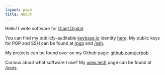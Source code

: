 ```yaml
---
layout: page
title: About
---
```


Hello! I write software for [Giant Digital](https://www.giantmade.com/).

You can find my publicly-auditable [keybase.io](https://keybase.io) identity [here](https://keybase.io/jeremiahb).
My public keys for PGP and SSH can be found at [/pgp](https://jerbob.me/pgp) and [/ssh](https://jerbob.me/ssh).

My projects can be found over on my Github page: [github.com/jerbob](https://github.com/jerbob)

Curious about what software I use? My [uses.tech](https://uses.tech) page can be found at [/uses](https://jerbob.me/uses).
